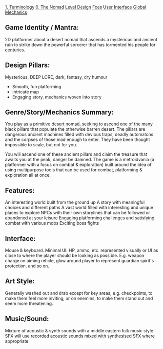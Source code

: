 [1. Terminology](1.%20Terminology.md)
[0. The Nomad](0.%20The%20Nomad.md)
[Level Design](Level%20Design.md)
[Foes](Foes.md)
[User Interface](User%20Interface.md)
[Global Mechanics](Global%20Mechanics.md)

## Game Identity / Mantra:
2D platformer about a desert nomad that ascends a mysterious and ancient ruin to strike down the powerful sorcerer that has tormented his people for centuries.

## Design Pillars:
Mysterious, DEEP LORE, dark, fantasy, dry humour
-   Smooth, fun platforming
-   Intricate map
-   Engaging story, mechanics woven into story

## Genre/Story/Mechanics Summary:
You play as a primitive desert nomad, seeking to ascend one of the many black pillars that populate the otherwise barren desert. The pillars are dangerous ancient machines filled with devious traps, deadly automatons and the corpses of those mad enough to enter. They have been thought impossible to scale, but not for you.

You will ascend one of these ancient pillars and claim the treasure that awaits you at the peak, danger be damned. The game is a metroidvania (a platformer with a focus on combat & exploration) built around the idea of using multipurpose tools that can be used for combat, platforming & exploration all at once.

## Features:
An interesting world built from the ground up
A story with meaningful choices and different paths
A vast world filled with interesting and unique places to explore
NPCs with their own storylines that can be followed or abandoned at your leisure
Engaging platforming challenges and satisfying combat with various mobs
Exciting boss fights

## Interface:
Mouse & keyboard. Minimal UI. HP, ammo, etc. represented visually or UI as close to where the player should be looking as possible. E.g. weapon charge on aiming reticle, glow around player to represent guardian spirit's protection, and so on.

## Art Style:
Generally washed out and drab except for key areas, e.g. checkpoints, to make them feel more inviting, or on enemies, to make them stand out and seem more threatening.

## Music/Sound:
Mixture of acoustic & synth sounds with a middle eastern folk music style. SFX will use recorded acoustic sounds mixed with synthesised SFX where appropriate